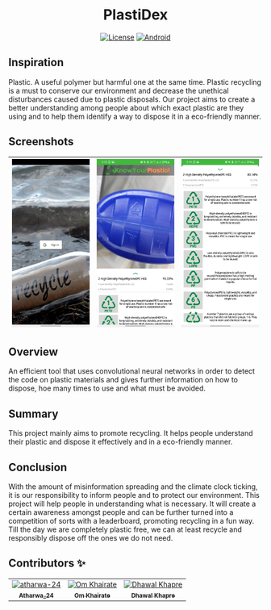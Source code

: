 <div align="center">
<h1 align="center">PlastiDex</h1>

[![License](https://img.shields.io/github/license/atharwa-24/PlastiDex?color=brightgreen&logo=apache)](https://github.com/atharwa-24/Water-Leakage-Detection-System/blob/main/LICENSE)
[![Android](https://img.shields.io/badge/Android-Java-blue)](https://github.com/atharwa-24/Water-Leakage-Detection-System/search?l=c%2B%2B)
</div>

## Inspiration
Plastic. A useful polymer but harmful one at the same time. Plastic recycling is a must to conserve our environment and decrease the unethical disturbances caused due to plastic disposals. Our project aims to create a better understanding among people about which exact plastic are they using and to help them identify a way to dispose it in a eco-friendly manner.

## Screenshots

|![SignIn](app/src/main/res/raw/ss.jpg)|![Scan-classify](app/src/main/res/raw/ss1.jpg)|![Buttons](app/src/main/res/raw/ss5.jpg)| 
|---|---|---|

## Overview 
An efficient tool that uses convolutional neural networks in order to detect the code on plastic materials and gives further information on how to dispose, hoe many times to use and what must be avoided.

## Summary
This project mainly aims to promote recycling. It helps people understand their plastic and dispose it effectively and in a eco-friendly manner.

## Conclusion
With the amount of misinformation spreading and the climate clock ticking, it is our responsibility to inform people and to protect our environment. This project will help people in understanding what is necessary. It will create a certain awareness amongst people and can be further turned into a competition of sorts with a leaderboard, promoting recycling in a fun way. Till the day we are completely plastic free, we can at least recycle and responsibly dispose off the ones we do not need.

## Contributors :sparkles:

<table>
<tr>
    <td align="center">
        <a href="https://github.com/atharwa-24">
            <img src="https://avatars0.githubusercontent.com/u/54115798?v=4" width="100;" alt="atharwa-24"/>
            <br />
            <sub><b>Atharwa_24</b></sub>
        </a>
    </td>
    <td align="center">
        <a href="https://github.com/omkhairate">
            <img src="https://avatars.githubusercontent.com/u/72100111?s=400&v=4" width="100;" alt="Om Khairate"/>
            <br />
            <sub><b>Om Khairate</b></sub>
        </a>
    </td>    
    <td align="center">
        <a href="https://github.com/DhawalKhapre">
            <img src="https://avatars.githubusercontent.com/u/67652904?s=400&u=cb77aa2cb2a51bd3dce857a81894c90d977f1dfa&v=4" width="100;" alt="Dhawal Khapre"/>
            <br />
            <sub><b>Dhawal Khapre</b></sub>
        </a>
    </td></tr>
</table>
